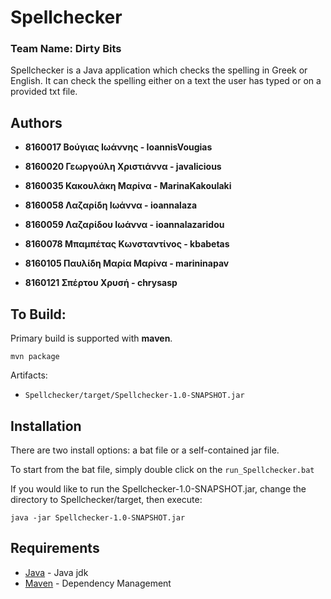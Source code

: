 # Spellchecker
### Team Name: **Dirty Bits**

Spellchecker is a Java application which checks the spelling in Greek or English. It can check the spelling either on a text the user has typed or on a provided txt file.

## Authors

* **8160017 Βούγιας Ιωάννης - IoannisVougias**

* **8160020 Γεωργούλη Χριστιάννα - javalicious**

* **8160035 Κακουλάκη Μαρίνα - MarinaKakoulaki**

* **8160058 Λαζαρίδη Ιωάννα - ioannalaza**

* **8160059 Λαζαρίδου Ιωάννα - ioannalazaridou**

* **8160078 Μπαμπέτας Κωνσταντίνος - kbabetas**

* **8160105 Παυλίδη Μαρία Μαρίνα - marininapav**

* **8160121 Σπέρτου Χρυσή - chrysasp**

## To Build:
Primary build is supported with **maven**.
```
mvn package
```
Artifacts:
* ``` Spellchecker/target/Spellchecker-1.0-SNAPSHOT.jar ```

## Installation
There are two install options: a bat file or a self-contained jar file.

To start from the bat file, simply double click on the ``` run_Spellchecker.bat ```

If you would like to run the Spellchecker-1.0-SNAPSHOT.jar, change the directory to Spellchecker/target, then execute:

``` 
java -jar Spellchecker-1.0-SNAPSHOT.jar
```


## Requirements

* [Java](http://www.oracle.com/technetwork/java/javase/downloads/jdk9-downloads-3848520.html) - Java jdk
* [Maven](https://maven.apache.org/) - Dependency Management
